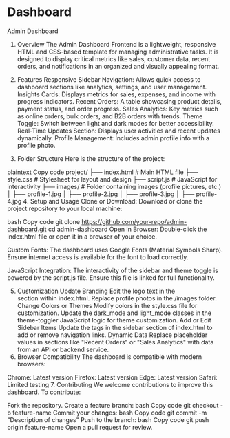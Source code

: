 # Dashboard
Admin Dashboard
1. Overview
The Admin Dashboard Frontend is a lightweight, responsive HTML and CSS-based template for managing administrative tasks. It is designed to display critical metrics like sales, customer data, recent orders, and notifications in an organized and visually appealing format.

2. Features
Responsive Sidebar Navigation: Allows quick access to dashboard sections like analytics, settings, and user management.
Insights Cards: Displays metrics for sales, expenses, and income with progress indicators.
Recent Orders: A table showcasing product details, payment status, and order progress.
Sales Analytics: Key metrics such as online orders, bulk orders, and B2B orders with trends.
Theme Toggle: Switch between light and dark modes for better accessibility.
Real-Time Updates Section: Displays user activities and recent updates dynamically.
Profile Management: Includes admin profile info with a profile photo.
3. Folder Structure
Here is the structure of the project:

plaintext
Copy code
project/
├── index.html            # Main HTML file
├── style.css             # Stylesheet for layout and design
├── script.js             # JavaScript for interactivity
├── images/               # Folder containing images (profile pictures, etc.)
│   ├── profile-1.jpg
│   ├── profile-2.jpg
│   ├── profile-3.jpg
│   ├── profile-4.jpg
4. Setup and Usage
Clone or Download:
Download or clone the project repository to your local machine:

bash
Copy code
git clone https://github.com/your-repo/admin-dashboard.git
cd admin-dashboard
Open in Browser:
Double-click the index.html file or open it in a browser of your choice.

Custom Fonts:
The dashboard uses Google Fonts (Material Symbols Sharp). Ensure internet access is available for the font to load correctly.

JavaScript Integration:
The interactivity of the sidebar and theme toggle is powered by the script.js file. Ensure this file is linked for full functionality.

5. Customization
Update Branding
Edit the logo text in the <div class="logo"> section within index.html.
Replace profile photos in the /images folder.
Change Colors or Themes
Modify colors in the style.css file for customization.
Update the dark_mode and light_mode classes in the theme-toggler JavaScript logic for theme customization.
Add or Edit Sidebar Items
Update the <a> tags in the sidebar section of index.html to add or remove navigation links.
Dynamic Data
Replace placeholder values in sections like "Recent Orders" or "Sales Analytics" with data from an API or backend service.
6. Browser Compatibility
The dashboard is compatible with modern browsers:

Chrome: Latest version
Firefox: Latest version
Edge: Latest version
Safari: Limited testing
7. Contributing
We welcome contributions to improve this dashboard. To contribute:

Fork the repository.
Create a feature branch:
bash
Copy code
git checkout -b feature-name
Commit your changes:
bash
Copy code
git commit -m "Description of changes"
Push to the branch:
bash
Copy code
git push origin feature-name
Open a pull request for review.
